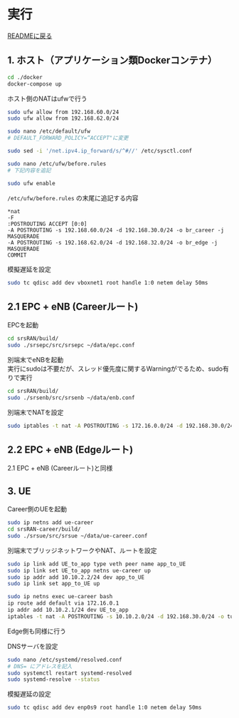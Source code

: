 
# 実行

[READMEに戻る](../README.md)

## 1. ホスト（アプリケーション類Dockerコンテナ）

```bash
cd ./docker
docker-compose up
```

ホスト側のNATはufwで行う

```bash
sudo ufw allow from 192.168.60.0/24
sudo ufw allow from 192.168.62.0/24

sudo nano /etc/default/ufw
# DEFAULT_FORWARD_POLICY=“ACCEPT"に変更

sudo sed -i '/net.ipv4.ip_forward/s/^#//' /etc/sysctl.conf

sudo nano /etc/ufw/before.rules
# 下記内容を追記

sudo ufw enable
```

`/etc/ufw/before.rules` の末尾に追記する内容
``` /etc/ufw/before.rules
*nat
-F
:POSTROUTING ACCEPT [0:0]
-A POSTROUTING -s 192.168.60.0/24 -d 192.168.30.0/24 -o br_career -j MASQUERADE
-A POSTROUTING -s 192.168.62.0/24 -d 192.168.32.0/24 -o br_edge -j MASQUERADE
COMMIT
```
<!--
```bash
sudo sysctl -w net.ipv4.ip_forward=1
sudo iptables -A FORWARD -s 192.168.58.0/24 -i vboxnet1 -j ACCEPT
```
-->

模擬遅延を設定
```bash
sudo tc qdisc add dev vboxnet1 root handle 1:0 netem delay 50ms
```

## 2.1 EPC + eNB (Careerルート)

EPCを起動

```bash
cd srsRAN/build/
sudo ./srsepc/src/srsepc ~/data/epc.conf
```
<!--
sudo iptables -I INPUT -i srs_spgw_sgi -j ACCEPT
-->

別端末でeNBを起動  
実行にsudoは不要だが、スレッド優先度に関するWarningがでるため、sudo有りで実行

```bash
cd srsRAN/build/
sudo ./srsenb/src/srsenb ~/data/enb.conf
```


別端末でNATを設定
```bash
sudo iptables -t nat -A POSTROUTING -s 172.16.0.0/24 -d 192.168.30.0/24 -o enp0s9 -j MASQUERADE
```

## 2.2 EPC + eNB (Edgeルート)

2.1 EPC + eNB (Careerルート)と同様

## 3. UE

Career側のUEを起動

```bash
sudo ip netns add ue-career
cd srsRAN-career/build/
sudo ./srsue/src/srsue ~/data/ue-career.conf
```

別端末でブリッジネットワークやNAT、ルートを設定

```bash
sudo ip link add UE_to_app type veth peer name app_to_UE
sudo ip link set UE_to_app netns ue-career up
sudo ip addr add 10.10.2.2/24 dev app_to_UE
sudo ip link set app_to_UE up

sudo ip netns exec ue-career bash
ip route add default via 172.16.0.1
ip addr add 10.10.2.1/24 dev UE_to_app
iptables -t nat -A POSTROUTING -s 10.10.2.0/24 -d 192.168.30.0/24 -o tun_srsue -j MASQUERADE
```

Edge側も同様に行う

DNSサーバを設定

```bash
sudo nano /etc/systemd/resolved.conf
# DNS= にアドレスを記入
sudo systemctl restart systemd-resolved
sudo systemd-resolve --status
```

模擬遅延の設定

```bash
sudo tc qdisc add dev enp0s9 root handle 1:0 netem delay 50ms
```
